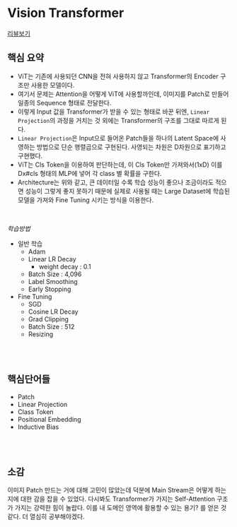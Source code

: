 # Vision Transformer
[리뷰보기](https://blog.naver.com/paragonyun/222971938804)
## 핵심 요약
- ViT는 기존에 사용되던 CNN을 전혀 사용하지 않고 Transformer의 Encoder 구조만 사용한 모델이다.
- 여기서 문제는 Attention을 어떻게 ViT에 사용할까인데, 이미지를 Patch로 만들어 일종의 Sequence 형태로 전달한다.
- 이렇게 Input 값을 Transformer가 받을 수 있는 형태로 바꾼 뒤엔, `Linear Projection`의 과정을 거치는 것 외에는 Transformer의 구조를 그대로 따르게 된다.
- `Linear Projection`은 Input으로 들어온 Patch들을 하나의 Latent Space에 사영하는 방법으로 단순 행렬곱으로 구현된다. 사영되는 차원은 D차원으로 표기하고 구현했다.
- ViT는 Cls Token을 이용하여 판단하는데, 이 Cls Token만 가져와서(1xD) 이를 Dx#cls 형태의 MLP에 넣어 각 class 별 확률을 구한다. 
- Architecture는 위와 같고, 큰 데이터일 수록 학습 성능이 좋으나 조금이라도 적으면 성능이 그렇게 좋지 못하기 때문에 실제로 사용될 때는 Large Dataset에 학습된 모델을 가져와 Fine Tuning 시키는 방식을 이용한다.


<br>

_학습방법_  

- 일반 학습
    - Adam
    - Linear LR Decay
        - weight decay : 0.1
    - Batch Size : 4,096
    - Label Smoothing
    - Early Stopping
- Fine Tuning
    - SGD
    - Cosine LR Decay
    - Grad Clipping
    - Batch Size : 512
    - Resizing
<br>

<br>

## 핵심단어들
- Patch
- Linear Projection
- Class Token
- Positional Embedding
- Inductive Bias

<br>

<br>


## 소감
이미지 Patch 만드는 거에 대해 고민이 많았는데 덕분에 Main Stream은 어떻게 하는지에 대한 감을 잡을 수 있었다. 다시봐도 Transformer가 가지는 Self-Attention 구조가 가지는 강력한 힘이 놀랍다. 이를 내 도메인 영역에 활용할 수 있는 용기? 를 얻은 것 같다. 더 열심히 공부해야겠다.